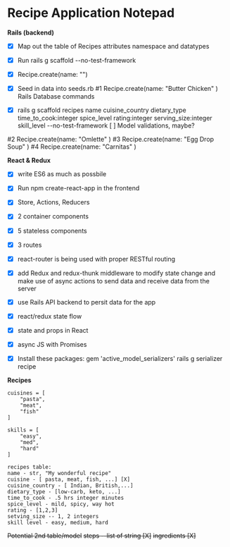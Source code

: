 # Recipe Application Notepad

**Rails (backend)**
- [X] Map out the table of Recipes attributes namespace and datatypes
- [X] Run rails g scaffold --no-test-framework 
- [X] Recipe.create(name: "")
- [X] Seed in data into seeds.rb
#1 Recipe.create(name: "Butter Chicken" )
Rails Database commands
- [X] rails g scaffold recipes name cuisine_country dietary_type time_to_cook:integer spice_level rating:integer serving_size:integer skill_level --no-test-framework
[ ] Model validations, maybe?


#2 Recipe.create(name: "Omlette" )
#3 Recipe.create(name: "Egg Drop Soup" )
#4 Recipe.create(name: "Carnitas" )

**React & Redux**
- [X] write ES6 as much as possbile
- [X] Run npm create-react-app in the frontend 
- [X] Store, Actions, Reducers
- [X] 2 container components
- [X] 5 stateless components
- [X] 3 routes
- [X] react-router is being used with proper RESTful routing
- [X] add Redux and redux-thunk middleware to modify state change and make use of async actions to send data and receive data from the server
- [X] use Rails API backend to persit data for the app
- [X] react/redux state flow
- [X] state and props in React
- [X] async JS with Promises
- [X] Install these packages: 
    gem 'active_model_serializers' 
    rails g serializer recipe


**Recipes** 
```
cuisines = [
    "pasta", 
    "meat", 
    "fish"
]

skills = [
    "easy", 
    "med", 
    "hard"
]

recipes table:
name - str, "My wonderful recipe"
cuisine - [ pasta, meat, fish, ...] [X]
cuisine_country - [ Indian, British,...]
dietary_type - [low-carb, keto, ...]
time_to_cook - .5 hrs integer minutes
spice_level - mild, spicy, way hot 
rating - [1,2,3]
setving_size -- 1, 2 integers
skill level - easy, medium, hard
```

~~Potential 2nd table/model~~
~~steps --list of string [X]~~
~~ingredients [X]~~


